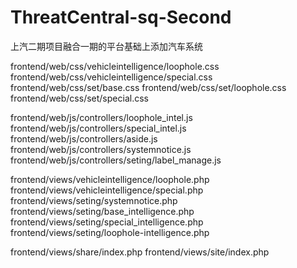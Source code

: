 # ThreatCentral-sq-Second
上汽二期项目融合一期的平台基础上添加汽车系统



frontend/web/css/vehicleintelligence/loophole.css
frontend/web/css/vehicleintelligence/special.css
frontend/web/css/set/base.css
frontend/web/css/set/loophole.css
frontend/web/css/set/special.css

frontend/web/js/controllers/loophole_intel.js
frontend/web/js/controllers/special_intel.js
frontend/web/js/controllers/aside.js
frontend/web/js/controllers/systemnotice.js
frontend/web/js/controllers/seting/label_manage.js


frontend/views/vehicleintelligence/loophole.php
frontend/views/vehicleintelligence/special.php
frontend/views/seting/systemnotice.php
frontend/views/seting/base_intelligence.php
frontend/views/seting/special_intelligence.php
frontend/views/seting/loophole-intelligence.php

frontend/views/share/index.php
frontend/views/site/index.php
